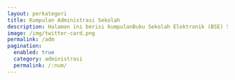 ```yaml
---
layout: perkategori
title: Kumpulan Administrasi Sekolah
description: Halaman ini berisi kumpulanBuku Sekolah Elektronik (BSE) SD, SMP, SMA, dll terdiri dari buku guru, buku siswa, komik pendidikan yang sangat berguna bagi para pembaca.
image: /img/twitter-card.png
permalink: /adm
pagination: 
  enabled: true
  category: administrasi
  permalink: /:num/
---
```

